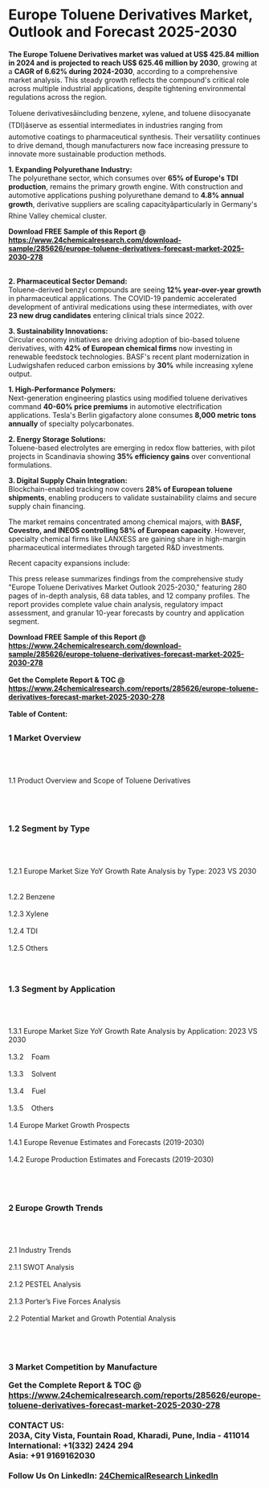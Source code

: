<h1>Europe Toluene Derivatives Market, Outlook and Forecast 2025-2030</h1><p><strong>The Europe Toluene Derivatives market was valued at US$ 425.84 million in 2024 and is projected to reach US$ 625.46 million by 2030</strong>, growing at a <strong>CAGR of 6.62% during 2024-2030</strong>, according to a comprehensive market analysis. This steady growth reflects the compound's critical role across multiple industrial applications, despite tightening environmental regulations across the region.</p><p>Toluene derivativesâincluding benzene, xylene, and toluene diisocyanate (TDI)âserve as essential intermediates in industries ranging from automotive coatings to pharmaceutical synthesis. Their versatility continues to drive demand, though manufacturers now face increasing pressure to innovate more sustainable production methods.</p><p><strong>1. Expanding Polyurethane Industry:</strong><br>
The polyurethane sector, which consumes over <strong>65% of Europe's TDI production</strong>, remains the primary growth engine. With construction and automotive applications pushing polyurethane demand to <strong>4.8% annual growth</strong>, derivative suppliers are scaling capacityâparticularly in Germany's Rhine Valley chemical cluster.</p><div><b>Download FREE Sample of this Report @ 
            <a href="https://www.24chemicalresearch.com/download-sample/285626/europe-toluene-derivatives-forecast-market-2025-2030-278">
            https://www.24chemicalresearch.com/download-sample/285626/europe-toluene-derivatives-forecast-market-2025-2030-278</a></b></div><br><p><strong>2. Pharmaceutical Sector Demand:</strong><br>
Toluene-derived benzyl compounds are seeing <strong>12% year-over-year growth</strong> in pharmaceutical applications. The COVID-19 pandemic accelerated development of antiviral medications using these intermediates, with over <strong>23 new drug candidates</strong> entering clinical trials since 2022.</p><p><strong>3. Sustainability Innovations:</strong><br>
Circular economy initiatives are driving adoption of bio-based toluene derivatives, with <strong>42% of European chemical firms</strong> now investing in renewable feedstock technologies. BASF's recent plant modernization in Ludwigshafen reduced carbon emissions by <strong>30%</strong> while increasing xylene output.</p><p><strong>1. High-Performance Polymers:</strong><br>
Next-generation engineering plastics using modified toluene derivatives command <strong>40-60% price premiums</strong> in automotive electrification applications. Tesla's Berlin gigafactory alone consumes <strong>8,000 metric tons annually</strong> of specialty polycarbonates.</p><p><strong>2. Energy Storage Solutions:</strong><br>
Toluene-based electrolytes are emerging in redox flow batteries, with pilot projects in Scandinavia showing <strong>35% efficiency gains</strong> over conventional formulations.</p><p><strong>3. Digital Supply Chain Integration:</strong><br>
Blockchain-enabled tracking now covers <strong>28% of European toluene shipments</strong>, enabling producers to validate sustainability claims and secure supply chain financing.</p><p>The market remains concentrated among chemical majors, with <strong>BASF, Covestro, and INEOS controlling 58% of European capacity</strong>. However, specialty chemical firms like LANXESS are gaining share in high-margin pharmaceutical intermediates through targeted R&amp;D investments.</p><p>Recent capacity expansions include:</p><p>This press release summarizes findings from the comprehensive study "Europe Toluene Derivatives Market Outlook 2025-2030," featuring 280 pages of in-depth analysis, 68 data tables, and 12 company profiles. The report provides complete value chain analysis, regulatory impact assessment, and granular 10-year forecasts by country and application segment.</p><div><b>Download FREE Sample of this Report @ 
            <a href="https://www.24chemicalresearch.com/download-sample/285626/europe-toluene-derivatives-forecast-market-2025-2030-278">
            https://www.24chemicalresearch.com/download-sample/285626/europe-toluene-derivatives-forecast-market-2025-2030-278</a></b></div><br><div><b>Get the Complete Report & TOC @ 
            <a href="https://www.24chemicalresearch.com/reports/285626/europe-toluene-derivatives-forecast-market-2025-2030-278">
            https://www.24chemicalresearch.com/reports/285626/europe-toluene-derivatives-forecast-market-2025-2030-278</a></b></div><br>
            <b>Table of Content:</b><p><h2><span style="font-size:16px"><strong>1 Market Overview&nbsp;&nbsp; &nbsp;</strong></span></h2><br />
<br />
<p>1.1 Product Overview and Scope of Toluene Derivatives&nbsp;</p><br />
<br />
<h2><strong><span style="font-size:16px">1.2 Segment by Type&nbsp;&nbsp; &nbsp;</span></strong></h2><br />
<br />
<p>1.2.1 Europe Market Size YoY Growth Rate Analysis by Type: 2023 VS 2030&nbsp;&nbsp; &nbsp;<br /><br />
1.2.2 Benzene&nbsp;&nbsp; &nbsp;<br /><br />
1.2.3 Xylene<br /><br />
1.2.4 TDI<br /><br />
1.2.5 Others<br /><br />
<br />
<h2><span style="font-size:16px"><strong>1.3 Segment by Application&nbsp;&nbsp;</strong></span></h2><br />
<br />
<p>1.3.1 Europe Market Size YoY Growth Rate Analysis by Application: 2023 VS 2030&nbsp;&nbsp; &nbsp;<br /><br />
1.3.2&nbsp;&nbsp; &nbsp;Foam<br /><br />
1.3.3&nbsp;&nbsp; &nbsp;Solvent<br /><br />
1.3.4&nbsp;&nbsp; &nbsp;Fuel<br /><br />
1.3.5&nbsp;&nbsp; &nbsp;Others<br /><br />
1.4 Europe Market Growth Prospects&nbsp;&nbsp; &nbsp;<br /><br />
1.4.1 Europe Revenue Estimates and Forecasts (2019-2030)&nbsp;&nbsp; &nbsp;<br /><br />
1.4.2 Europe Production Estimates and Forecasts (2019-2030)&nbsp;&nbsp;</p><br />
<br />
<h2><span style="font-size:16px"><strong>2 Europe Growth Trends&nbsp;&nbsp; &nbsp;</strong></span></h2><br />
<br />
<p>2.1 Industry Trends&nbsp;&nbsp; &nbsp;<br /><br />
2.1.1 SWOT Analysis&nbsp;&nbsp; &nbsp;<br /><br />
2.1.2 PESTEL Analysis&nbsp;&nbsp; &nbsp;<br /><br />
2.1.3 Porter&rsquo;s Five Forces Analysis&nbsp;&nbsp; &nbsp;<br /><br />
2.2 Potential Market and Growth Potential Analysis&nbsp;&nbsp; &nbsp;</p><br />
<br />
<h2><span style="font-size:16px"><strong>3 Market Competition by Manufacture</p><div><b>Get the Complete Report & TOC @ 
            <a href="https://www.24chemicalresearch.com/reports/285626/europe-toluene-derivatives-forecast-market-2025-2030-278">
            https://www.24chemicalresearch.com/reports/285626/europe-toluene-derivatives-forecast-market-2025-2030-278</a></b></div><br><b>CONTACT US:</b><br>
            203A, City Vista, Fountain Road, Kharadi, Pune, India - 411014<br>
            International: +1(332) 2424 294<br>
            Asia: +91 9169162030 <br><br>
            Follow Us On LinkedIn: <a href="https://www.linkedin.com/company/24chemicalresearch/">24ChemicalResearch LinkedIn</a>